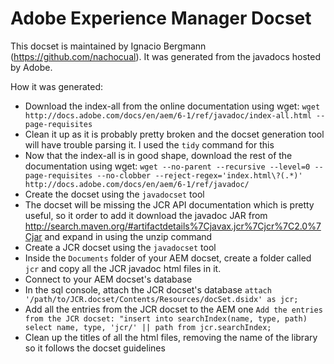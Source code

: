 Adobe Experience Manager Docset
=======================

This docset is maintained by Ignacio Bergmann (https://github.com/nachocual). It was generated from the javadocs hosted by Adobe.

How it was generated:
* Download the index-all from the online documentation using wget:
 `wget http://docs.adobe.com/docs/en/aem/6-1/ref/javadoc/index-all.html --page-requisites`
* Clean it up as it is probably pretty broken and the docset generation tool will have trouble parsing it. I used the `tidy` command for this
* Now that the index-all is in good shape, download the rest of the documentation using wget: `wget --no-parent --recursive --level=0 --page-requisites --no-clobber --reject-regex='index.html\?(.*)' http://docs.adobe.com/docs/en/aem/6-1/ref/javadoc/`
* Create the docset using the `javadocset` tool
* The docset will be missing the JCR API documentation which is pretty useful, so it order to add it download the javadoc JAR from http://search.maven.org/#artifactdetails%7Cjavax.jcr%7Cjcr%7C2.0%7Cjar and expand in using the unzip command
* Create a JCR docset using the `javadocset` tool
* Inside the `Documents` folder of your AEM docset, create a folder called `jcr` and copy all the JCR javadoc html files in it.
* Connect to your AEM docset's database
* In the sql console, attach the JCR docset's database `attach '/path/to/JCR.docset/Contents/Resources/docSet.dsidx' as jcr;`
* Add all the entries from the JCR docset to the AEM one `Add the entries from the JCR docset:
"insert into searchIndex(name, type, path) select name, type, 'jcr/' || path from jcr.searchIndex;`
* Clean up the titles of all the html files, removing the name of the library so it follows the docset guidelines
